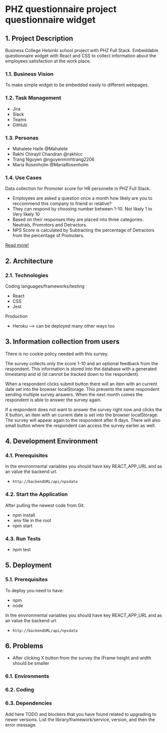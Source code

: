 # PHZ questionnaire project questionnaire widget

## 1. Project Description

Business College Helsinki school project with PHZ Full Stack. Embeddable questionnaire widget with React and CSS to collect information about the employees satisfaction at the work place.

### 1.1. Business Vision

To make simple widget to be embedded easily to different webpages.

### 1.2. Task Management

- Jira
- Slack
- Teams
- GitHub

### 1.3. Personas

- Mahalete Haile @Mahalete
- Rakhi Chirayil Chandran @rakhicc
- Trang Nguyen @nguyenminhtrang2206
- Maria Rosenholm @MariaRosenholm

### 1.4. Use Cases

Data collection for Promoter score for HR personelle in PHZ Full Stack.

- Employees are asked a question once a month how likely are you to reccommend this company to friend or relative?
- They can respond by choosing number between 1-10. Not likely 1 to Very likely 10
- Based on their responses they are placed into three categories: Neutrals, Promotors and Detractors.
- NPS Score is calculated by Subtracting the percentage of Detractors from the percentage of Promoters.

[Read more!](https://www.netpromoter.com/know/)

## 2. Architecture

### 2.1. Technologies

Coding languages/frameworks/testing

- React
- CSS
- Jest

Production

- Heroku --> can be deployed many other ways too

## 3. Information collection from users

There is no cookie policy needed with this survey.

The survey collects only the score 1-10 and an optional feedback from the respondent. This information is stored into the database with a generated timestamp and id (id cannot be tracked down to the respondent).

When a respondent clicks submit button there will an item with an current date set into the browser localStorage. This prevents the same respondent sending multiple survey answers. When the next month comes the respondent is able to answer the survey again.

If a respondent does not want to answer the survey right now and clicks the X button, an item with an current date is set into the browser localStorage. The survey will appear again to the respondent after 6 days. There will also small button where the respondent can access the survey earlier as well.

## 4. Development Environment

### 4.1. Prerequisites

In the environmental variables you should have key REACT_APP_URL and as an value the backend url.

- `http://backendURL/api/npsdata`

### 4.2. Start the Application

After pulling the newest code from Git.

- npm install
- .env file in the root
- npm start

### 4.3. Run Tests

- npm test

## 5. Deployment

### 5.1. Prerequisites

To deploy you need to have:

- npm
- node

In the environmental variables you should have key REACT_APP_URL and as an value the backend url.

- `http://backendURL/api/npsdata`

## 6. Problems

- After clicking X button from the survey the iFrame height and width should be smaller

### 6.1. Environments

### 6.2. Coding

### 6.3. Dependencies

Add here TODO and blockers that you have found related to upgrading to newer versions.
List the library/framework/service, version, and then the error message.
